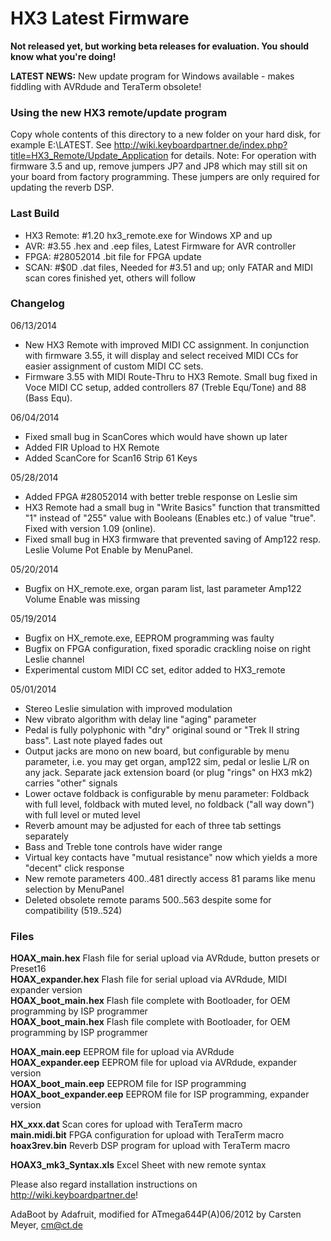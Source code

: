 HX3 Latest Firmware
===================

<b>Not released yet, but working beta releases for evaluation. You should know what you're doing!</b>

<b>LATEST NEWS:</b> New update program for Windows available - makes fiddling with AVRdude and TeraTerm obsolete!

### Using the new HX3 remote/update program

Copy whole contents of this directory to a new folder on your hard disk, for 
example E:\LATEST\. See 
http://wiki.keyboardpartner.de/index.php?title=HX3_Remote/Update_Application for 
details. Note: For operation with firmware 3.5 and up, remove jumpers JP7 and 
JP8 which may still sit on your board from factory programming. These jumpers 
are only required for updating the reverb DSP.

### Last Build

* HX3 Remote: #1.20	hx3_remote.exe for Windows XP and up
* AVR:  #3.55       .hex and .eep files, Latest Firmware for AVR controller
* FPGA: #28052014   .bit file for FPGA update
* SCAN: #$0D        .dat files, Needed for #3.51 and up; only FATAR and MIDI scan cores finished yet, others will follow 

### Changelog

06/13/2014

* New HX3 Remote with improved MIDI CC assignment. In conjunction with firmware 3.55, it will display and select received MIDI CCs for easier assignment of custom MIDI CC sets.
* Firmware 3.55 with MIDI Route-Thru to HX3 Remote. Small bug fixed in Voce MIDI CC setup, added controllers 87 (Treble Equ/Tone) and 88 (Bass Equ).

06/04/2014 

* Fixed small bug in ScanCores which would have shown up later
* Added FIR Upload to HX Remote
* Added ScanCore for Scan16 Strip 61 Keys

05/28/2014

* Added FPGA #28052014 with better treble response on Leslie sim
* HX3 Remote had a small bug in "Write Basics" function that transmitted "1" instead of "255" value with Booleans (Enables etc.) of value "true".  Fixed with version 1.09 (online).
* Fixed small bug in HX3 firmware that prevented saving of Amp122 resp. Leslie Volume Pot Enable by MenuPanel.

05/20/2014

* Bugfix on HX_remote.exe, organ param list, last parameter Amp122 Volume Enable was missing

05/19/2014

* Bugfix on HX_remote.exe, EEPROM programming was faulty
* Bugfix on FPGA configuration, fixed sporadic crackling noise on right Leslie channel
* Experimental custom MIDI CC set, editor added to HX3_remote

05/01/2014

* Stereo Leslie simulation with improved modulation
* New vibrato algorithm with delay line "aging" parameter
* Pedal is fully polyphonic with "dry" original sound or "Trek II string bass". Last note played fades out
* Output jacks are mono on new board, but configurable by menu parameter, i.e. you may get organ, amp122 sim, pedal or leslie L/R on any jack. Separate jack extension board (or plug "rings" on HX3 mk2) carries "other" signals
* Lower octave foldback is configurable by menu parameter: Foldback with full level, foldback with muted level, no foldback ("all way down") with full level or muted level
* Reverb amount may be adjusted for each of three tab settings separately
* Bass and Treble tone controls have wider range 
* Virtual key contacts have "mutual resistance" now which yields a more "decent" click response
* New remote parameters 400..481 directly access 81 params like menu selection by MenuPanel
* Deleted obsolete remote params 500..563 despite some for compatibility (519..524)

### Files

<b>HOAX_main.hex</b> Flash file for serial upload via AVRdude, button presets or Preset16<br>
<b>HOAX_expander.hex</b> Flash file for serial upload via AVRdude, MIDI expander version<br>
<b>HOAX_boot_main.hex</b> Flash file complete with Bootloader, for OEM programming by ISP programmer<br>
<b>HOAX_boot_main.hex</b> Flash file complete with Bootloader, for OEM programming by ISP programmer<br>

<b>HOAX_main.eep</b> EEPROM file for upload via AVRdude<br>
<b>HOAX_expander.eep</b> EEPROM file for upload via AVRdude, expander version<br>
<b>HOAX_boot_main.eep</b> EEPROM file for ISP programming<br>
<b>HOAX_boot_expander.eep</b> EEPROM file for ISP programming, expander version<br>

<b>HX_xxx.dat</b>  Scan cores for upload with TeraTerm macro<br>
<b>main.midi.bit</b>  FPGA configuration for upload with TeraTerm macro<br>
<b>hoax3rev.bin</b>  Reverb DSP program for upload with TeraTerm macro<br>

<b>HOAX3_mk3_Syntax.xls</b>  Excel Sheet with new remote syntax<br>

Please also regard installation instructions on http://wiki.keyboardpartner.de!

AdaBoot by Adafruit, modified for ATmega644P(A)06/2012 by Carsten Meyer, cm@ct.de
